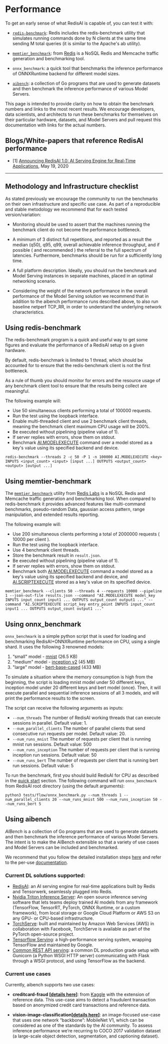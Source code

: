 # Performance

To get an early sense of what RedisAI is capable of, you can test it with:
- [`redis-benchmark`](https://redis.io/topics/benchmarks): Redis includes the redis-benchmark utility that simulates running commands done by N clients at the same time sending M total queries (it is similar to the Apache's ab utility).

- [`memtier_benchmark`](https://github.com/RedisLabs/memtier_benchmark): from [Redis](https://redislabs.com/) is a NoSQL Redis and Memcache traffic generation and benchmarking tool.

- `onnx_benchmark`: a quick tool that benchmarks the inference performance of ONNXRuntime backend for different model sizes.

- [`aibench`](https://github.com/RedisAI/aibench):  a collection of Go programs that are used to generate datasets and then benchmark the inference performance of various Model Servers.


This page is intended to provide clarity on how to obtain the benchmark numbers and links to the most recent results. We encourage developers, data scientists, and architects to run these benchmarks for themselves on their particular hardware, datasets, and Model Servers and pull request this documentation with links for the actual numbers.

## Blogs/White-papers that reference RedisAI performance

- [1] [Announcing RedisAI 1.0: AI Serving Engine for Real-Time Applications](https://redislabs.com/blog/redisai-ai-serving-engine-for-real-time-applications/), May 19, 2020


---------------------------------------

## Methodology and Infrastructure checklist
As stated previously we encourage the community to run the benchmarks on their own infrastructure and specific use case. As part of a reproducible and stable metodology we recommend that for each tested version/variation:

- Monitoring should be used to assert that the machines running the benchmark client do not become the performance bottleneck.

- A minimum of 3 distinct full repetitions, and reported as a result the median (q50), q95, q99, overall achievable inference throughput, and if possible ( and recommended ) the referral to the full spectrum of latencies. Furthermore, benchmarks should be run for a sufficiently long time.

- A full platform description. Ideally, you should run the benchmark and Model Serving instances in separate machines, placed in an optimal networking scenario.

- Considering the weight of the network performance in the overall performance of the Model Serving solution we recommend that in addition to the aibench performance runs described above, to also run baseline netperf TCP_RR, in order to understand the underlying network characteristics.

## Using redis-benchmark

The redis-benchmark program is a quick and useful way to get some figures and evaluate the performance of a RedisAI setup on a given hardware.

By default, redis-benchmark is limited to 1 thread, which should be accounted for to ensure that the redis-benchmark client is not the first bottleneck.

As a rule of thumb you should monitor for errors and the resource usage of any benchmark client tool to ensure that the results being collect are meaningful.

The following example will:
- Use 50 simultaneous clients performing a total of 100000 requests.
- Run the test using the loopback interface.
- Enable multi-threaded client and use 2 benchmark client threads, meaning the benchmark client maximum CPU usage will be 200%.
- Be executed without pipelining (pipeline value of 1).
- If server replies with errors, show them on stdout.
- Benchmark [AI.MODELEXECUTE](https://oss.redislabs.com/redisai/commands/#aimodelexecute) command over a model stored as a key's value using its specified backend and device.

```
redis-benchmark --threads 2 -c 50 -P 1 -n 100000 AI.MODELEXECUTE <key> INPUTS <input_count> <input> [input ...] OUTPUTS <output_count> <output> [output ...]
```

## Using memtier-benchmark

The [`memtier_benchmark`](https://github.com/RedisLabs/memtier_benchmark) utility from [Redis Labs](https://redislabs.com/) is a NoSQL Redis and Memcache traffic generation and benchmarking tool. When compared to redis-benchmark it provides advanced features like multi-command benchmarks, pseudo-random Data, gaussian access pattern, range manipulation, and extended results reporting.

The following example will:
- Use 200 simultaneous clients performing a total of 2000000 requests ( 10000 per client ).
- Run the test using the loopback interface.
- Use 4 benchmark client threads.
- Store the benchmark result in `result.json`.
- Be executed without pipelining (pipeline value of 1).
- If server replies with errors, show them on stdout.
- Benchmark both [AI.MODELEXECUTE](https://oss.redislabs.com/redisai/commands/#aimodelexecute) command a model stored as a key's value using its specified backend and device, and [AI.SCRIPTEXECUTE](https://oss.redislabs.com/redisai/commands/#aiscriptexecute) stored as a key's value on its specified device.

```
memtier_benchmark --clients 50 --threads 4 --requests 10000 --pipeline 1 --json-out-file results.json --command "AI.MODELEXECUTE model_key INPUTS input_count input1 ... OUTPUTS output_count output1 ..." --command "AI.SCRIPTEXECUTE script_key entry_point INPUTS input_count input1 ... OUTPUTS output_count output1 ..."
```

## Using onnx_benchmark

`onnx_benchmark` is a simple python script that is used for loading and benchmarking RedisAI+ONNXRuntime performance on CPU, using a single shard. It uses the following 3 renowned models:
1. “small" model - [mnist](https://en.wikipedia.org/wiki/MNIST_database) (26.5 KB)
2. "medium" model - [inception v2](https://towardsdatascience.com/a-simple-guide-to-the-versions-of-the-inception-network-7fc52b863202) (45 MB)
3. "large" model - [bert-base-cased](https://huggingface.co/bert-base-cased) (433 MB)

To simulate a situation where the memory consumption is high from the beginning, the script is loading mnist model under 50 different keys, inception model under 20 different keys and bert model (once). 
Then, it will execute parallel and sequential inference sessions of all 3 models, and will print the performance results to the screen.

The script can receive the following arguments as inputs:
- `--num_threads` The number of RedisAI working threads that can execute sessions in parallel. Default value: 1.
- `--num_parallel_clients` The number of parallel clients that send consecutive run requests per model. Default value: 20.
- `--num_runs_mnist` The number of requests per client that is running mnist run sessions. Default value: 500
- `--num_runs_inception` The number of requests per client that is running inception run sessions. Default value: 50
- `--num_runs_bert` The number of requests per client that is running bert run sessions. Default value: 5

To run the benchmark, first you should build RedisAI for CPU as described in the [quick start](quickstart.md) section. The following command will run `onnx_benchmark` from RedisAI root directory (using the default arguments):

```python3 tests/flow/onnx_benchmark.py --num_threads 1 --num_parallel_clients 20 --num_runs_mnist 500 --num_runs_inception 50 --num_runs_bert 5```

## Using aibench

_AIBench_ is a collection of Go programs that are used to generate datasets and then benchmark the inference performance of various Model Servers. The intent is to make the AIBench extensible so that a variety of use cases and Model Servers can be included and benchmarked.


We recommend that you follow the detailed installation steps [here](https://github.com/RedisAI/aibench#installation) and refer to the per-use [documentation](https://github.com/RedisAI/aibench#current-use-cases).

###  Current DL solutions supported:

- [RedisAI](https://redisai.io): an AI serving engine for real-time applications built by Redis and Tensorwerk, seamlessly plugged into ​Redis.
- [Nvidia Triton Inference Server](https://docs.nvidia.com/deeplearning/triton-inference-server): An open source inference serving software that lets teams deploy trained AI models from any framework (TensorFlow, TensorRT, PyTorch, ONNX Runtime, or a custom framework), from local storage or Google Cloud Platform or AWS S3 on any GPU- or CPU-based infrastructure.
- [TorchServe](https://pytorch.org/serve/): built and maintained by Amazon Web Services (AWS) in collaboration with Facebook, TorchServe is available as part of the PyTorch open-source project.
- [Tensorflow Serving](https://www.tensorflow.org/tfx/guide/serving): a high-performance serving system, wrapping TensorFlow and maintained by Google.
- [Common REST API serving](https://redisai.io): a common DL production grade setup with Gunicorn (a Python WSGI HTTP server) communicating with Flask through a WSGI protocol, and using TensorFlow as the backend.

### Current use cases

Currently, aibench supports two use cases:
- **creditcard-fraud [[details here](https://github.com/RedisAI/aibench/blob/master/docs/creditcard-fraud-benchmark/description.md)]**: from [Kaggle](https://www.kaggle.com/mlg-ulb/creditcardfraud) with the extension of reference data. This use-case aims to detect a fraudulent transaction based on anonymized credit card transactions and reference data.


- **vision-image-classification[[details here](dhttps://github.com/RedisAI/aibench/blob/master/ocs/vision-image-classification-benchmark/description.md)]**: an image-focused use-case that uses one network “backbone”: MobileNet V1, which can be considered as one of the standards by the AI community. To assess inference performance we’re recurring to COCO 2017 validation dataset (a large-scale object detection, segmentation, and captioning dataset).


